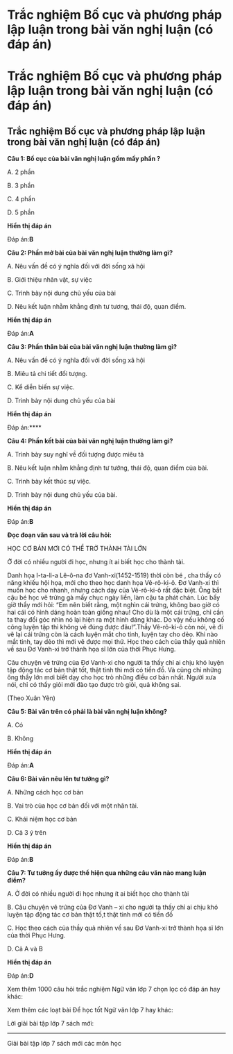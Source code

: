 # Trắc nghiệm Bố cục và phương pháp lập luận trong bài văn nghị luận (có đáp án)

# Trắc nghiệm Bố cục và phương pháp lập luận trong bài văn nghị luận (có đáp án)

## Trắc nghiệm Bố cục và phương pháp lập luận trong bài văn nghị luận (có đáp án)

**Câu 1: Bố cục của bài văn nghị luận gồm mấy phần ?**

A. 2 phần 

B. 3 phần

C. 4 phần 

D. 5 phần

**Hiển thị đáp án**

Đáp án:**B**

**Câu 2: Phần mở bài của bài văn nghị luận thường làm gì?**

A. Nêu vấn đề có ý nghĩa đối với đời sống xã hội 

B. Giới thiệu nhân vật, sự việc

C. Trình bày nội dung chủ yếu của bài

D. Nêu kết luận nhằm khẳng định tư tương, thái độ, quan điểm. 

**Hiển thị đáp án**

Đáp án:**A**

**Câu 3: Phần thân bài của bài văn nghị luận thường làm gì?**

A. Nêu vấn đề có ý nghĩa đối với đời sống xã hội

B. Miêu tả chi tiết đối tượng.

C. Kể diễn biến sự việc.

D. Trình bày nội dung chủ yếu của bài 

**Hiển thị đáp án**

Đáp án:****

**Câu 4: Phần kết bài của bài văn nghị luận thường làm gì?**

A. Trình bày suy nghĩ về đối tượng được miêu tả

B. Nêu kết luận nhằm khẳng định tư tưởng, thái độ, quan điểm của bài. 

C. Trình bày kết thúc sự việc. 

D. Trình bày nội dung chủ yếu của bài.

**Hiển thị đáp án**

Đáp án:**B**

**Đọc đoạn văn sau và trả lời câu hỏi:**

HỌC CƠ BẢN MƠI CÓ THỂ TRỞ THÀNH TÀI LỚN

Ở đời có nhiều người đi học, nhưng ít ai biết học cho thành tài.

Danh họa I-ta-li-a Lê-ô-na đơ Vanh-xi(1452-1519) thời còn bé , cha thấy có năng khiếu hội họa, mới cho theo học danh họa Vê-rô-ki-ô. Đơ Vanh-xi thì muốn học cho nhanh, nhưng cách dạy của Vê-rô-ki-ô rất đặc biệt. Ông bắt cậu bé học vẽ trứng gà mấy chục ngày liền, làm cậu ta phát chán. Lúc bấy giờ thầy mới hỏi: “Em nên biết rằng, một nghìn cái trứng, không bao giờ có hai cái có hình dáng hoàn toàn giống nhau! Cho dù là một cái trứng, chỉ cần ta thay đổi góc nhìn nó lại hiện ra một hình dáng khác. Do vậy nếu không cố công luyện tập thì không vẽ đúng được đâu!”.Thầy Vê-rô-ki-ô còn nói, vẽ đi vẽ lại cái trứng còn là cách luyện mắt cho tinh, luyện tay cho dẻo. Khi nào mắt tinh, tay dẻo thì mới vẽ được mọi thứ. Học theo cách của thầy quả nhiên về sau Đơ Vanh-xi trở thành họa sĩ lớn của thời Phục Hưng.

Câu chuyện vẽ trứng của Đơ Vanh-xi cho người ta thấy chỉ ai chịu khó luyện tập động tác cơ bản thật tốt, thật tinh thì mới có tiền đồ. Và cũng chỉ những ông thầy lớn mơi biết dạy cho học trò những điều cơ bản nhất. Người xưa nói, chỉ có thầy giỏi mới đào tạo được trò giỏi, quả không sai.

(Theo Xuân Yên)

**Câu 5: Bài văn trên có phải là bài văn nghị luận không?**

A. Có

B. Không

**Hiển thị đáp án**

Đáp án:**A**

**Câu 6: Bài văn nêu lên tư tưởng gì?**

A. Những cách học cơ bản

B. Vai trò của học cơ bản đối với một nhân tài.

C. Khái niệm học cơ bản 

D. Cả 3 ý trên

**Hiển thị đáp án**

Đáp án:**B**

**Câu 7: Tư tưởng ấy được thể hiện qua những câu văn nào mang luận điểm?**

A. Ở đời có nhiều người đi học nhưng ít ai biết học cho thành tài

B. Câu chuyện vẽ trứng của Đơ Vanh – xi cho người ta thấy chỉ ai chịu khó luyện tập động tác cơ bản thật tố,t thật tinh mới có tiền đồ

C. Học theo cách của thầy quả nhiên về sau Đơ Vanh-xi trở thành họa sĩ lớn của thời Phục Hưng.

D. Cả A và B 

**Hiển thị đáp án**

Đáp án:**D**

Xem thêm 1000 câu hỏi trắc nghiệm Ngữ văn lớp 7 chọn lọc có đáp án hay khác:

Xem thêm các loạt bài Để học tốt Ngữ văn lớp 7 hay khác:

Lời giải bài tập lớp 7 sách mới:

* * *

Giải bài tập lớp 7 sách mới các môn học
